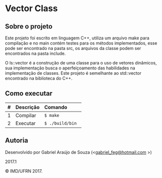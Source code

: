 # Vector Class

## Sobre o projeto

<p>
	Este projeto foi escrito em linguagem C++, utiliza um arquivo make para compilação e no main contém 
	testes para os métodos implementados, esse pode ser encontrado na pasta src, os arquivos da classe 
	podem ser encontrados na pasta include.
</p>
<p>
	O ls::vector é a construção de uma classe para o uso de vetores dinâmicos, sua implementação 
	busca o aperfeiçoamento das habilidades na implementação de classes. Este projeto é semelhante 
	ao std::vector encontrado na biblioteca <vector> do C++.
</p>

## Como executar

| #       | Descrição           | Comando  |
| :------------- |:-------------| :-----|
| 1      | Compilar | ```$ make``` |
| 2      | Executar   | ```$ ./build/bin ``` |


## Autoria

Desenvolvido por Gabriel Araújo de Souza (<gabriel_feg@hotmail.com >)

2017.1

&copy; IMD/UFRN 2017.